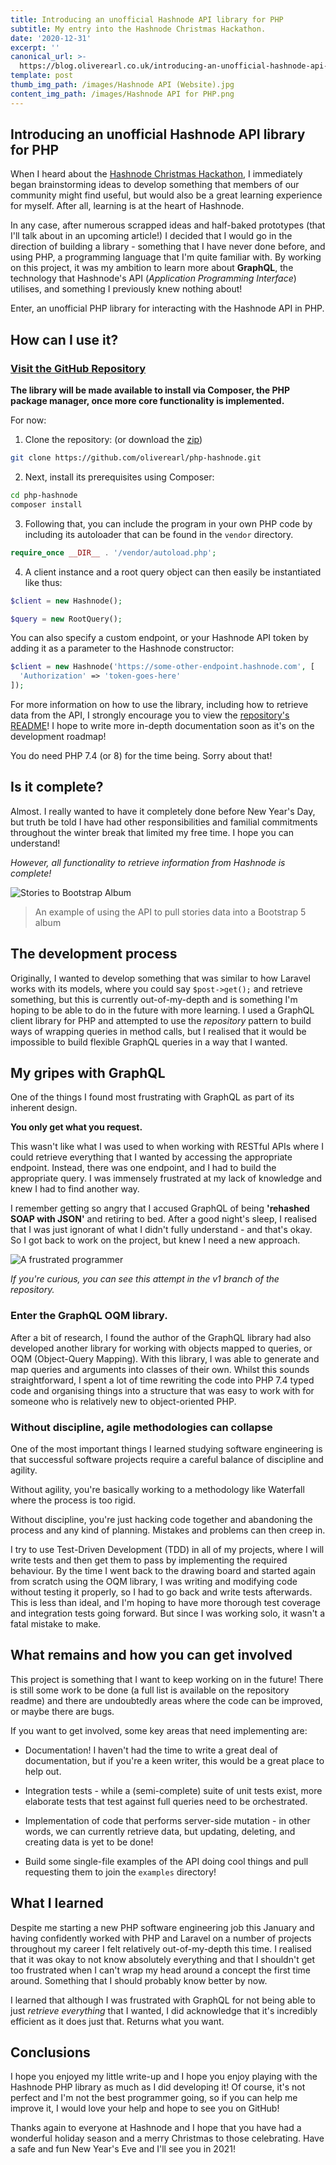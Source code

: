 ```yaml
---
title: Introducing an unofficial Hashnode API library for PHP
subtitle: My entry into the Hashnode Christmas Hackathon.
date: '2020-12-31'
excerpt: ''
canonical_url: >-
  https://blog.oliverearl.co.uk/introducing-an-unofficial-hashnode-api-library-for-php
template: post
thumb_img_path: /images/Hashnode API (Website).jpg
content_img_path: /images/Hashnode API for PHP.png
---
```

## Introducing an unofficial Hashnode API library for PHP

When I heard about the [Hashnode Christmas Hackathon](https://townhall.hashnode.com/hashnode-christmas-hackathon), I immediately began brainstorming ideas to develop something that members of our community might find useful, but would also be a great learning experience for myself. After all, learning is at the heart of Hashnode.

In any case, after numerous scrapped ideas and half-baked prototypes (that I'll talk about in an upcoming article!) I decided that I would go in the direction of building a library - something that I have never done before, and using PHP, a programming language that I'm quite familiar with. By working on this project, it was my ambition to learn more about **GraphQL**, the technology that Hashnode's API (*Application Programming Interface*) utilises, and something I previously knew nothing about!

Enter, an unofficial PHP library for interacting with the Hashnode API in PHP.

## How can I use it?

### [Visit the GitHub Repository](https://github.com/oliverearl/php-hashnode)

**The library will be made available to install via Composer, the PHP package manager, once more core functionality is implemented.**

For now:

1) Clone the repository: (or download the [zip](https://github.com/oliverearl/php-hashnode))

```sh
git clone https://github.com/oliverearl/php-hashnode.git
```

2) Next, install its prerequisites using Composer:

```sh
cd php-hashnode
composer install
```

3) Following that, you can include the program in your own PHP code by including its autoloader that can be found in the `vendor` directory.

```php
require_once __DIR__ . '/vendor/autoload.php';
```

4) A client instance and a root query object can then easily be instantiated like thus:

```php
$client = new Hashnode();

$query = new RootQuery();
```

You can also specify a custom endpoint, or your Hashnode API token by adding it as a parameter to the Hashnode constructor:

```php
$client = new Hashnode('https://some-other-endpoint.hashnode.com', [
  'Authorization' => 'token-goes-here'
]);
```

For more information on how to use the library, including how to retrieve data from the API, I strongly encourage you to view the [repository's README](https://github.com/oliverearl/php-hashnode)! I hope to write more in-depth documentation soon as it's on the development roadmap!

You do need PHP 7.4 (or 8) for the time being. Sorry about that!

## Is it complete?

Almost. I really wanted to have it completely done before New Year's Day, but truth be told I have had other responsibilities and familial commitments throughout the winter break that limited my free time. I hope you can understand!

_However, all functionality to retrieve information from Hashnode is complete!_

![Stories to Bootstrap Album](https://cdn.hashnode.com/res/hashnode/image/upload/v1609447055519/RkCmyaEzo.jpeg)

>An example of using the API to pull stories data into a Bootstrap 5 album


## The development process

Originally, I wanted to develop something that was similar to how Laravel works with its models, where you could say `$post->get();` and retrieve something, but this is currently out-of-my-depth and is something I'm hoping to be able to do in the future with more learning. I used a GraphQL client library for PHP and attempted to use the *repository* pattern to build ways of wrapping queries in method calls, but I realised that it would be impossible to build flexible GraphQL queries in a way that I wanted.

## My gripes with GraphQL

One of the things I found most frustrating with GraphQL as part of its inherent design.

**You only get what you request.**

This wasn't like what I was used to when working with RESTful APIs where I could retrieve everything that I wanted by accessing the appropriate endpoint. Instead, there was one endpoint, and I had to build the appropriate query. I was immensely frustrated at my lack of knowledge and knew I had to find another way.

I remember getting so angry that I accused GraphQL of being **'rehashed SOAP with JSON'** and retiring to bed. After a good night's sleep, I realised that I was just ignorant of what I didn't fully understand - and that's okay. So I got back to work on the project, but knew I need a new approach.

![A frustrated programmer](https://cdn.hashnode.com/res/hashnode/image/upload/v1609447120597/l3j_xZ_LP.webp)


*If you're curious, you can see this attempt in the v1 branch of the repository.*

### Enter the GraphQL OQM library.

After a bit of research, I found the author of the GraphQL library had also developed another library for working with objects mapped to queries, or OQM (Object-Query Mapping). With this library, I was able to generate and map queries and arguments into classes of their own. Whilst this sounds straightforward, I spent a lot of time rewriting the code into PHP 7.4 typed code and organising things into a structure that was easy to work with for someone who is relatively new to object-oriented PHP.

### Without discipline, agile methodologies can collapse

One of the most important things I learned studying software engineering is that successful software projects require a careful balance of discipline and agility. 

Without agility, you're basically working to a methodology like Waterfall where the process is too rigid.

Without discipline, you're just hacking code together and abandoning the process and any kind of planning. Mistakes and problems can then creep in.

I try to use Test-Driven Development (TDD) in all of my projects, where I will write tests and then get them to pass by implementing the required behaviour. By the time I went back to the drawing board and started again from scratch using the OQM library, I was writing and modifying code without testing it properly, so I had to go back and write tests afterwards. This is less than ideal, and I'm hoping to have more thorough test coverage and integration tests going forward. But since I was working solo, it wasn't a fatal mistake to make.

## What remains and how you can get involved

This project is something that I want to keep working on in the future! There is still some work to be done (a full list is available on the repository readme) and there are undoubtedly areas where the code can be improved, or maybe there are bugs.

If you want to get involved, some key areas that need implementing are:

* Documentation! I haven't had the time to write a great deal of documentation, but if you're a keen writer, this would be a great place to help out.

* Integration tests - while a (semi-complete) suite of unit tests exist, more elaborate tests that test against full queries need to be orchestrated.

* Implementation of code that performs server-side mutation - in other words, we can currently retrieve data, but updating, deleting, and creating data is yet to be done! 

* Build some single-file examples of the API doing cool things and pull requesting them to join the `examples` directory!

## What I learned

Despite me starting a new PHP software engineering job this January and having confidently worked with PHP and Laravel on a number of projects throughout my career I felt relatively out-of-my-depth this time. I realised that it was okay to not know absolutely everything and that I shouldn't get too frustrated when I can't wrap my head around a concept the first time around. Something that I should probably know better by now.

I learned that although I was frustrated with GraphQL for not being able to just *retrieve everything* that I wanted, I did acknowledge that it's incredibly efficient as it does just that. Returns what you want. 

## Conclusions

I hope you enjoyed my little write-up and I hope you enjoy playing with the Hashnode PHP library as much as I did developing it! Of course, it's not perfect and I'm not the best programmer going, so if you can help me improve it, I would love your help and hope to see you on GitHub!

Thanks again to everyone at Hashnode and I hope that you have had a wonderful holiday season and a merry Christmas to those celebrating. Have a safe and fun New Year's Eve and I'll see you in 2021!